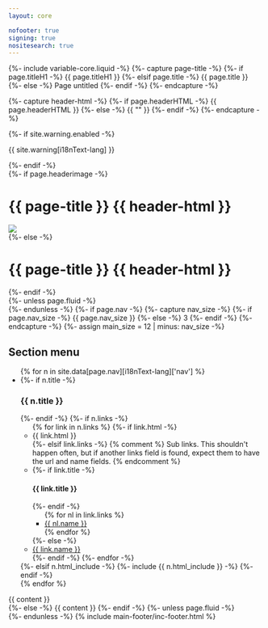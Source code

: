 ```yaml
---
layout: core

nofooter: true
signing: true
nositesearch: true
---
```

{%- include variable-core.liquid -%}
{%- capture page-title -%}
	{%- if page.titleH1 -%}
		{{ page.titleH1 }}
	{%- elsif page.title -%}
		{{ page.title }}
	{%- else -%}
		Page untitled
	{%- endif -%}
{%- endcapture -%}

{%- capture header-html -%}
    {%- if page.headerHTML -%}
        {{ page.headerHTML }}
    {%- else -%}
        {{ "" }}
    {%- endif -%}
{%- endcapture -%}

<main class="{%- if page.fluid -%}container-fluid{%- else -%}container{%- endif -%}" property="mainContentOfPage" resource="#wb-main" typeof="WebPageElement">
    {%- if site.warning.enabled -%}
    <div class="row">
        <div class="full-width">
            <section class="alert alert-warning">
                <p>{{ site.warning[i18nText-lang] }}</p>
            </section>
        </div>
    </div>
    {%- endif -%}
    <div class="mwscolumns section">
        {%- if page.headerimage -%}
        <div class="row">
            <div class="col-md-9">
                <h1 id="wb-cont" class="mrgn-tp-lg" property="name">{{ page-title }} {{ header-html }}</h1>
            </div>
            <div class="col-md-3 margin-top-medium hidden-sm hidden-xs">
                <img class="pull-right img-responsive thumbnail mrgn-bttm-sm" src="{{ page.headerimage }}" />
            </div>
        </div>
        {%- else -%}
        <h1 id="wb-cont" class="mrgn-tp-lg" property="name">{{ page-title }} {{ header-html }}</h1>
        {%- endif -%}
    </div>
    {%- unless page.fluid -%}
    <div class="row">
    {%- endunless -%}
        {%- if page.nav -%}
            {%- capture nav_size -%}
            {%- if page.nav_size -%}
            {{ page.nav_size }}
            {%- else -%}
            3
            {%- endif -%}
            {%- endcapture -%}
            {%- assign main_size = 12 | minus: nav_size -%}
            <div class="col-md-{{ nav_size }}">
                <nav role="navigation" id="wb-sec" typeof="SiteNavigationElement" class="small visible-md visible-lg">
                    <h2>Section menu</h2>
                    <ul class="list-group menu list-unstyled mrgn-lft-0">
                        {% for n in site.data[page.nav][i18nText-lang]['nav'] %}
                        <li>
                            {%- if n.title -%}
                            <h3>{{ n.title }}</h3>
                            {%- endif -%}
                            {%- if n.links -%}
                            <ul class="list-group menu list-unstyled">
                                {% for link in n.links %}
                                {%- if link.html -%}
                                <li>{{ link.html }}</li>
                                {%- elsif link.links -%}
                                {% comment %}
                                Sub links.  This shouldn't happen often, but if another links field is found, expect 
                                them to have the url and name fields.
                                {% endcomment %}
                                <li>
                                    {%- if link.title -%}
                                    <h4>{{ link.title }}</h4>
                                    {%- endif -%}
                                    <ul class="list-group menu list-unstyled">
                                    {% for nl in link.links %}
                                        <li><a class="list-group-item" href="{{ nl.url }}">{{ nl.name }}</a></li>
                                    {% endfor %}
                                    </ul>
                                </li>
                                {%- else -%}
                                <li><a class="list-group-item" href="{{ link.url }}">{{ link.name }}</a></li>
                                {%- endif -%}
                                {%- endfor -%}
                            </ul>
                            {%- elsif n.html_include -%}
                            {%- include {{ n.html_include }} -%}
                            {%- endif -%}
                        </li>
                        {% endfor %}
                    </ul>
                </nav>
            </div>
            <div class="col-md-{{ main_size }}">
                {{ content }}
            </div>
        {%- else -%}
            {{ content }}
        {%- endif -%}
    {%- unless page.fluid -%}
    </div>
    {%- endunless -%}
    {% include main-footer/inc-footer.html %}
</main>
